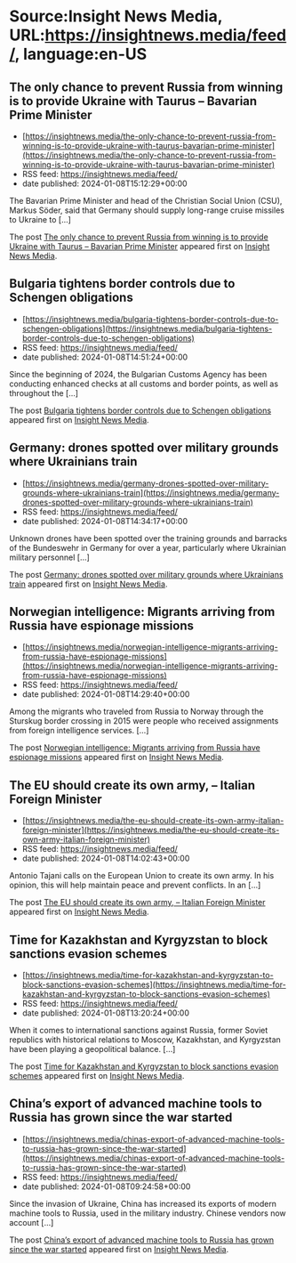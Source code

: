 # Source:Insight News Media, URL:https://insightnews.media/feed/, language:en-US

## The only chance to prevent Russia from winning is to provide Ukraine with Taurus – Bavarian Prime Minister
 - [https://insightnews.media/the-only-chance-to-prevent-russia-from-winning-is-to-provide-ukraine-with-taurus-bavarian-prime-minister](https://insightnews.media/the-only-chance-to-prevent-russia-from-winning-is-to-provide-ukraine-with-taurus-bavarian-prime-minister)
 - RSS feed: https://insightnews.media/feed/
 - date published: 2024-01-08T15:12:29+00:00

<p>The Bavarian Prime Minister and head of the Christian Social Union (CSU), Markus Söder, said that Germany should supply long-range cruise missiles to Ukraine to [&#8230;]</p>
<p>The post <a href="https://insightnews.media/the-only-chance-to-prevent-russia-from-winning-is-to-provide-ukraine-with-taurus-bavarian-prime-minister/">The only chance to prevent Russia from winning is to provide Ukraine with Taurus &#8211; Bavarian Prime Minister</a> appeared first on <a href="https://insightnews.media">Insight News Media</a>.</p>

## Bulgaria tightens border controls due to Schengen obligations
 - [https://insightnews.media/bulgaria-tightens-border-controls-due-to-schengen-obligations](https://insightnews.media/bulgaria-tightens-border-controls-due-to-schengen-obligations)
 - RSS feed: https://insightnews.media/feed/
 - date published: 2024-01-08T14:51:24+00:00

<p>Since the beginning of 2024, the Bulgarian Customs Agency has been conducting enhanced checks at all customs and border points, as well as throughout the [&#8230;]</p>
<p>The post <a href="https://insightnews.media/bulgaria-tightens-border-controls-due-to-schengen-obligations/">Bulgaria tightens border controls due to Schengen obligations</a> appeared first on <a href="https://insightnews.media">Insight News Media</a>.</p>

## Germany: drones spotted over military grounds where Ukrainians train
 - [https://insightnews.media/germany-drones-spotted-over-military-grounds-where-ukrainians-train](https://insightnews.media/germany-drones-spotted-over-military-grounds-where-ukrainians-train)
 - RSS feed: https://insightnews.media/feed/
 - date published: 2024-01-08T14:34:17+00:00

<p>Unknown drones have been spotted over the training grounds and barracks of the Bundeswehr in Germany for over a year, particularly where Ukrainian military personnel [&#8230;]</p>
<p>The post <a href="https://insightnews.media/germany-drones-spotted-over-military-grounds-where-ukrainians-train/">Germany: drones spotted over military grounds where Ukrainians train</a> appeared first on <a href="https://insightnews.media">Insight News Media</a>.</p>

## Norwegian intelligence: Migrants arriving from Russia have espionage missions
 - [https://insightnews.media/norwegian-intelligence-migrants-arriving-from-russia-have-espionage-missions](https://insightnews.media/norwegian-intelligence-migrants-arriving-from-russia-have-espionage-missions)
 - RSS feed: https://insightnews.media/feed/
 - date published: 2024-01-08T14:29:40+00:00

<p>Among the migrants who traveled from Russia to Norway through the Sturskug border crossing in 2015 were people who received assignments from foreign intelligence services. [&#8230;]</p>
<p>The post <a href="https://insightnews.media/norwegian-intelligence-migrants-arriving-from-russia-have-espionage-missions/">Norwegian intelligence: Migrants arriving from Russia have espionage missions</a> appeared first on <a href="https://insightnews.media">Insight News Media</a>.</p>

## The EU should create its own army, – Italian Foreign Minister
 - [https://insightnews.media/the-eu-should-create-its-own-army-italian-foreign-minister](https://insightnews.media/the-eu-should-create-its-own-army-italian-foreign-minister)
 - RSS feed: https://insightnews.media/feed/
 - date published: 2024-01-08T14:02:43+00:00

<p>Antonio Tajani calls on the European Union to create its own army. In his opinion, this will help maintain peace and prevent conflicts. In an [&#8230;]</p>
<p>The post <a href="https://insightnews.media/the-eu-should-create-its-own-army-italian-foreign-minister/">The EU should create its own army, &#8211; Italian Foreign Minister</a> appeared first on <a href="https://insightnews.media">Insight News Media</a>.</p>

## Time for Kazakhstan and Kyrgyzstan to block sanctions evasion schemes
 - [https://insightnews.media/time-for-kazakhstan-and-kyrgyzstan-to-block-sanctions-evasion-schemes](https://insightnews.media/time-for-kazakhstan-and-kyrgyzstan-to-block-sanctions-evasion-schemes)
 - RSS feed: https://insightnews.media/feed/
 - date published: 2024-01-08T13:20:24+00:00

<p>When it comes to international sanctions against Russia, former Soviet republics with historical relations to Moscow, Kazakhstan, and Kyrgyzstan have been playing a geopolitical balance. [&#8230;]</p>
<p>The post <a href="https://insightnews.media/time-for-kazakhstan-and-kyrgyzstan-to-block-sanctions-evasion-schemes/">Time for Kazakhstan and Kyrgyzstan to block sanctions evasion schemes</a> appeared first on <a href="https://insightnews.media">Insight News Media</a>.</p>

## China’s export of advanced machine tools to Russia has grown since the war started
 - [https://insightnews.media/chinas-export-of-advanced-machine-tools-to-russia-has-grown-since-the-war-started](https://insightnews.media/chinas-export-of-advanced-machine-tools-to-russia-has-grown-since-the-war-started)
 - RSS feed: https://insightnews.media/feed/
 - date published: 2024-01-08T09:24:58+00:00

<p>Since the invasion of Ukraine, China has increased its exports of modern machine tools to Russia, used in the military industry. Chinese vendors now account [&#8230;]</p>
<p>The post <a href="https://insightnews.media/chinas-export-of-advanced-machine-tools-to-russia-has-grown-since-the-war-started/">China&#8217;s export of advanced machine tools to Russia has grown since the war started</a> appeared first on <a href="https://insightnews.media">Insight News Media</a>.</p>

